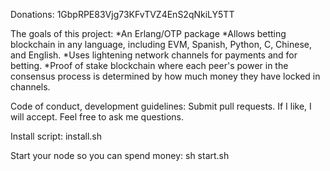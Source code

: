 Donations: 1GbpRPE83Vjg73KFvTVZ4EnS2qNkiLY5TT

The goals of this project: 
*An Erlang/OTP package 
*Allows betting blockchain in any language, including EVM, Spanish, Python, C, Chinese, and English. 
*Uses lightening network channels for payments and for betting. 
*Proof of stake blockchain where each peer's power in the consensus process is determined by how much money they have locked in channels.

Code of conduct, development guidelines: Submit pull requests. If I like, I will accept. Feel free to ask me questions.

Install script:
install.sh

Start your node so you can spend money:
sh start.sh
